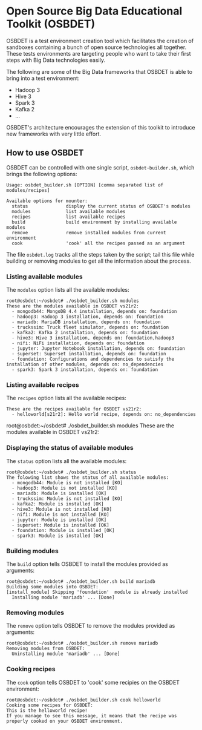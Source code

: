 # Open Source Big Data Educational Toolkit (OSBDET)
OSBDET is a test environment creation tool which facilitates the creation of sandboxes containing a bunch of open source technologies all together. These tests environments are targeting people who want to take their first steps with Big Data technologies easily.

The following are some of the Big Data frameworks that OSBDET is able to bring into a test environment:

- Hadoop 3
- Hive 3
- Spark 3
- Kafka 2
- ...

OSBDET's architecture encourages the extension of this toolkit to introduce new frameworks with very little effort.
## How to use OSBDET
OSBDET can be controlled with one single script, `osbdet-builder.sh`, which brings the following options:
```root@osbdet:~/osbdet# ./osbdet_builder.sh
Usage: osbdet_builder.sh [OPTION] [comma separated list of modules/recipes]

Available options for mounter:
  status              display the current status of OSBDET's modules
  modules             list available modules
  recipes             list available recipes
  build               build environment by installing available modules
  remove              remove installed modules from current environment
  cook                'cook' all the recipes passed as an argument
```
The file `osbdet.log` tracks all the steps taken by the script; tail this file while building or removing modules to get all the information about the process.
### Listing available modules
The `modules` option lists all the available modules:
```
root@osbdet:~/osbdet# ./osbdet_builder.sh modules
These are the modules available in OSBDET vs21r2:
  - mongodb44: MongoDB 4.4 installation, depends on: foundation
  - hadoop3: Hadoop 3 installation, depends on: foundation
  - mariadb: MariaDB installation, depends on: foundation
  - truckssim: Truck fleet simulator, depends on: foundation
  - kafka2: Kafka 2 installation, depends on: foundation
  - hive3: Hive 3 installation, depends on: foundation,hadoop3
  - nifi: NiFi installation, depends on: foundation
  - jupyter: Jupyter Notebook installation, depends on: foundation
  - superset: Superset installation, depends on: foundation
  - foundation: Configurations and dependencies to satisfy the installation of other modules, depends on: no_dependencies
  - spark3: Spark 3 installation, depends on: foundation
```
### Listing available recipes
The `recipes` option lists all the available recipes:
```
These are the recipes available for OSBDET vs21r2:
  - helloworld[s21r2]: Hello world recipe, depends on: no_dependencies
```
root@osbdet:~/osbdet# ./osbdet_builder.sh modules
These are the modules available in OSBDET vs21r2:
### Displaying the status of available modules
The `status` option lists all the available modules:
```
root@osbdet:~/osbdet# ./osbdet_builder.sh status
The folowing list shows the status of all available modules:
  - mongodb44: Module is not installed [KO]
  - hadoop3: Module is not installed [KO]
  - mariadb: Module is installed [OK]
  - truckssim: Module is not installed [KO]
  - kafka2: Module is installed [OK]
  - hive3: Module is not installed [KO]
  - nifi: Module is not installed [KO]
  - jupyter: Module is installed [OK]
  - superset: Module is installed [OK]
  - foundation: Module is installed [OK]
  - spark3: Module is installed [OK]
```
### Building modules
The `build` option tells OSBDET to install the modules provided as arguments:
```
root@osbdet:~/osbdet# ./osbdet_builder.sh build mariadb
Building some modules into OSBDET:
[install_module] Skipping 'foundation'  module is already installed
  Installing module 'mariadb' ... [Done]
```
### Removing modules
The `remove` option tells OSBDET to remove the modules provided as arguments:
```
root@osbdet:~/osbdet# ./osbdet_builder.sh remove mariadb
Removing modules from OSBDET:
  Uninstalling module 'mariadb' ... [Done]
```
### Cooking recipes
The `cook` option tells OSBDET to 'cook' some recipies on the OSBDET environment:
```
root@osbdet:~/osbdet# ./osbdet_builder.sh cook helloworld
Cooking some recipes for OSBDET:
This is the helloworld recipe!
If you manage to see this message, it means that the recipe was properly cooked on your OSBDET environment.
```
